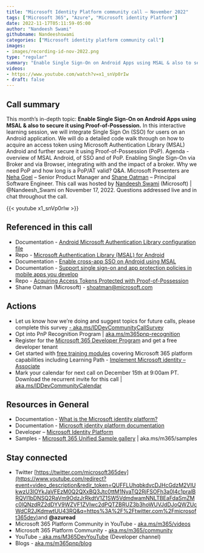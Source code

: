```yaml
---
title: "Microsoft Identity Platform community call – November 2022"
tags: ["Microsoft 365", "Azure", "Microsoft identity Platform"]
date: 2022-11-17T05:11:59-05:00
author: "Nandeesh Swami"
githubname: Nandeeshswami
categories: ["Microsoft identity platform community call"]
images:
- images/recording-id-nov-2022.png
type: "regular"
summary: "Enable Single Sign-On on Android Apps using MSAL & also to secure it using Proof-of-Possession.  Learn how to enable Single-Sign-On (SSO) in Android Apps using Microsoft Authentication Library (MSAL) for Android and how to secure it using Proof-of-Possession (PoP)."
videos:
- https://www.youtube.com/watch?v=x1_snVp0rIw
- draft: false
---
```


## Call summary

This month’s in-depth topic: **Enable Single Sign-On on Android Apps using MSAL & also to secure it using Proof-of-Possession.** In this interactive learning session, we will integrate Single Sign On (SSO) for users on an Android application. We will do a detailed code walk through on how to acquire an access token using Microsoft Authentication Library (MSAL) Android and further secure it using Proof-of-Possession (PoP). Agenda - overview of MSAL Android, of SSO and of PoP. Enabling Single Sign-On via Broker and via Browser, integrating with and the impact of a broker. Why we need PoP and how long is a PoP/AT valid? Q&A. Microsoft Presenters are [Neha Goel](https://www.linkedin.com/in/nehagoel/) – Senior Product Manager and [Shane Oatman](https://github.com/shoatman) – Principal Software Engineer. This call was hosted by [Nandeesh Swami](https://twitter.com/Nandeesh_Swami) (Microsoft) \| @Nandeesh_Swami on November 17, 2022. Questions addressed live and in chat throughout the call.

{{< youtube x1_snVp0rIw >}}

## Referenced in this call

* Documentation - [Android Microsoft Authentication Library configuration file](https://learn.microsoft.com/azure/active-directory/develop/msal-configuration)
* Repo - [Microsoft Authentication Library (MSAL) for Android](https://github.com/AzureAD/microsoft-authentication-library-for-android)
* Documentation - [Enable cross-app SSO on Android using MSAL](https://learn.microsoft.com/azure/active-directory/develop/msal-android-single-sign-on)
* Documentation - [Support single sign-on and app protection policies in mobile apps you develop](https://learn.microsoft.com/azure/active-directory/develop/mobile-sso-support-overview)
* Repo - [Acquiring Access Tokens Protected with Proof-of-Possession](https://github.com/AzureAD/microsoft-authentication-library-for-js/blob/dev/lib/msal-browser/docs/access-token-proof-of-possession.md)
* Shane Oatman (Microsoft) - shoatman@microsoft.com

## Actions

* Let us know how we’re doing and suggest topics for future calls, please complete this survey [- aka.ms/IDDevCommunityCallSurvey](https://aka.ms/IDDevCommunityCallSurvey)
* Opt into PnP Recognition Program \| [aka.ms/m365pnp-recognition](https://aka.ms/m365pnp-recognition)
* Register for the [Microsoft 365 Developer Program](https://aka.ms/m365/devprogram) and get a free developer tenant
* Get started with [free training modules](https://aka.ms/m365/dev/learn) covering Microsoft 365 platform capabilities including Learning Path - [Implement Microsoft identity – Associate](https://learn.microsoft.com/learn/paths/m365-identity-associate/)
* Mark your calendar for next call on December 15th at 9:00am PT. Download the recurrent invite for this call \| [aka.ms/IDDevCommunityCalendar](https://aka.ms/IDDevCommunityCalendar)

## Resources in General

* Documentation - [What is the Microsoft identity platform?](https://learn.microsoft.com/azure/active-directory/develop/v2-overview)
* Documentation - [Microsoft identity platform documentation](https://learn.microsoft.com/azure/active-directory/develop/)
* Developer – [Microsoft Identity Platform](https://developer.microsoft.com/identity)
* Samples - [Microsoft 365 Unified Sample gallery](https://adoption.microsoft.com/sample-solution-gallery/) \| aka.ms/m365/samples

## Stay connected

* Twitter [https://twitter.com/microsoft365dev](https://www.youtube.com/redirect?event=video_description&redir_token=QUFFLUhqbkdvcDJHcGdzM2VIUkwzU3lOYkJaVFEzM0Q2QXxBQ3Jtc0ttM1NyaTQ2RjFSOFh3a0l4c1pralBRQVI1bDNSQ2RaVm9OdzJrRkdtV1Z1SW5VdmdwamNNLTBEaFdaSmZMc0lQNzdRZ2dDYV9WZVF1ZVIwc2dPQTZBRUZ3b3hoWUVJdDJoQWZUcWdCR2JKdmwtUU43RQ&q=https%3A%2F%2Ftwitter.com%2Fmicrosoft365dev)​ and **@azuread**
* Microsoft 365 Platform Community in YouTube - [aka.ms/m365/videos](https://aka.ms/m365/videos)
* Microsoft 365 Platform Community - [aka.ms/m365/community](https://aka.ms/m365/community)
* YouTube [- aka.ms/M365DevYouTube](https://www.youtube.com/redirect?event=video_description&redir_token=QUFFLUhqa3RzWmpNU2VPRmh6dXBad3hKMmxySjBaQVl6Z3xBQ3Jtc0trVjYyeXZlSXZiX0JydHlyeHdqcTRSUnczX2xrVDloOWhzeGVCYXFibjBiM1VpXzFOd2dZX2dJdlNYQWYtekcyWXZOTHp3VkdoU2JsdmNVQ3dtdkw2ZHF0cVdCS29TQmJ1Z3hoVmJyd3JtYlFxUW92WQ&q=https%3A%2F%2Faka.ms%2FM365DevYouTube)​ (Developer channel)
* Blogs - [aka.ms/m365pnp/blog](https://aka.ms/m365pnp/blog)
